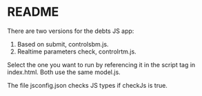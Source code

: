 
# README

There are two versions for the debts JS app:
1.  Based on submit, controlsbm.js.
2.  Realtime parameters check, controlrtm.js.

Select the one you want to run by referencing it in the script tag in index.html.
Both use the same model.js.

The file jsconfig.json checks JS types if checkJs is true.
